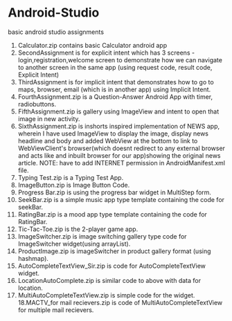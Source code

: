 # Android-Studio
basic android studio assignments

1. Calculator.zip contains basic Calculator android app
2. SecondAssignment is for explicit intent which has 3 screens - login,registration,welcome screen to demonstrate how we can navigate to another screen in the same app (using request code, result code, Explicit Intent)
3. ThirdAssignment is for implicit intent that demonstrates how to go to maps, browser, email (which is in another app) using Implicit Intent.
4. FourthAssignment.zip is a Question-Answer Android App with timer, radiobuttons.
5. FifthAssignment.zip is gallery using ImageView and intent to open that image in new activity.
6. SixthAssignment.zip is inshorts inspired implementation of NEWS app, wherein I have used ImageView to display the image, display news headline and body and added WebView at the bottom to link to WebViewClient's browser(which doesnt redirect to any external browser and acts like and inbuilt browser for our app)showing the original news article. NOTE: have to add INTERNET permission in AndroidManifest.xml file.
7. Typing Test.zip is a Typing Test App.
8. ImageButton.zip is Image Button Code.
9. Progress Bar.zip is using the progress bar widget in MultiStep form.
10. SeekBar.zip is a simple music app type template containing the code for seekBar.
11. RatingBar.zip is a mood app type template containing the code for RatingBar.
12. Tic-Tac-Toe.zip is the 2-player game app.
13. ImageSwitcher.zip is image switching gallery type code for ImageSwitcher widget(using arrayList).
14. ProductImage.zip is imageSwitcher in product gallery format (using hashmap).
15. AutoCompleteTextView_Sir.zip is code for AutoCompleteTextView widget.
16. LocationAutoComplete.zip is similar code to above with data for location.
17. MultiAutoCompleteTextView.zip is simple code for the widget.
18.MACTV_for mail recievers.zip is code of MultiAutoCompleteTextView for multiple mail recievers. 
